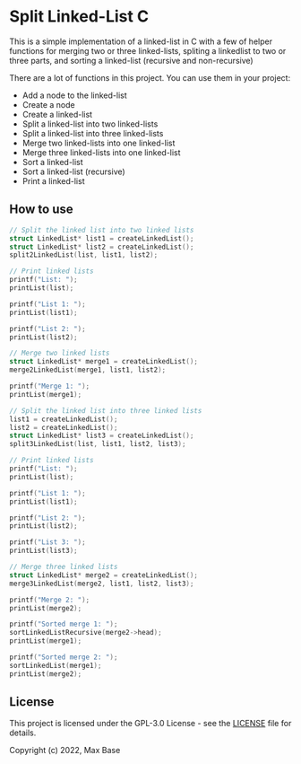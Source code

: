 # Split Linked-List C

This is a simple implementation of a linked-list in C with a few of helper functions for merging two or three linked-lists, spliting a linkedlist to two or three parts, and sorting a linked-list (recursive and non-recursive)

There are a lot of functions in this project. You can use them in your project:

- Add a node to the linked-list
- Create a node
- Create a linked-list
- Split a linked-list into two linked-lists
- Split a linked-list into three linked-lists
- Merge two linked-lists into one linked-list
- Merge three linked-lists into one linked-list
- Sort a linked-list
- Sort a linked-list (recursive)
- Print a linked-list

## How to use

```c
// Split the linked list into two linked lists
struct LinkedList* list1 = createLinkedList();
struct LinkedList* list2 = createLinkedList();
split2LinkedList(list, list1, list2);

// Print linked lists
printf("List: ");
printList(list);

printf("List 1: ");
printList(list1);

printf("List 2: ");
printList(list2);

// Merge two linked lists
struct LinkedList* merge1 = createLinkedList();
merge2LinkedList(merge1, list1, list2);

printf("Merge 1: ");
printList(merge1);

// Split the linked list into three linked lists
list1 = createLinkedList();
list2 = createLinkedList();
struct LinkedList* list3 = createLinkedList();
split3LinkedList(list, list1, list2, list3);

// Print linked lists
printf("List: ");
printList(list);

printf("List 1: ");
printList(list1);

printf("List 2: ");
printList(list2);

printf("List 3: ");
printList(list3);

// Merge three linked lists
struct LinkedList* merge2 = createLinkedList();
merge3LinkedList(merge2, list1, list2, list3);

printf("Merge 2: ");
printList(merge2);

printf("Sorted merge 1: ");
sortLinkedListRecursive(merge2->head);
printList(merge1);

printf("Sorted merge 2: ");
sortLinkedList(merge1);
printList(merge2);
```

## License

This project is licensed under the GPL-3.0 License - see the [LICENSE](LICENSE) file for details.

Copyright (c) 2022, Max Base
